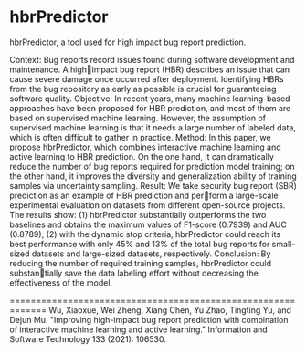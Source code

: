 # hbrPredictor
hbrPredictor, a tool used for high impact bug report prediction.

Context: Bug reports record issues found during software development and maintenance. A highimpact bug report (HBR) describes an issue that can cause severe damage once occurred after deployment. Identifying HBRs from the bug repository as early as possible is crucial for guaranteeing
software quality.
Objective: In recent years, many machine learning-based approaches have been proposed for HBR
prediction, and most of them are based on supervised machine learning. However, the assumption of
supervised machine learning is that it needs a large number of labeled data, which is often difficult to
gather in practice.
Method: In this paper, we propose hbrPredictor, which combines interactive machine learning
and active learning to HBR prediction. On the one hand, it can dramatically reduce the number of
bug reports required for prediction model training; on the other hand, it improves the diversity and
generalization ability of training samples via uncertainty sampling.
Result: We take security bug report (SBR) prediction as an example of HBR prediction and perform a large-scale experimental evaluation on datasets from different open-source projects. The results show: (1) hbrPredictor substantially outperforms the two baselines and obtains the maximum values
of F1-score (0.7939) and AUC (0.8789); (2) with the dynamic stop criteria, hbrPredictor could reach
its best performance with only 45% and 13% of the total bug reports for small-sized datasets and
large-sized datasets, respectively.
Conclusion: By reducing the number of required training samples, hbrPredictor could substantially save the data labeling effort without decreasing the effectiveness of the model.

=============================================================
Wu, Xiaoxue, Wei Zheng, Xiang Chen, Yu Zhao, Tingting Yu, and Dejun Mu. "Improving high-impact bug report prediction with combination of interactive machine learning and active learning." Information and Software Technology 133 (2021): 106530.
